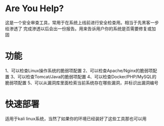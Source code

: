 # Are You Help?
这是一个安全审查工具，常用于在系统上线前进行安全检查用。相当于先黑客一步给渗透了
完成渗透以后会出一份报告。用来告诉用户你的系统是否需要修复或加固

# 功能
1、可以检查Linux操作系统的脆弱项配置
2、可以检查Apache/Nginx的脆弱项配置
3、可以检查Tomcat/Java的脆弱项配置
4、可以检查Docker/PHP/MySQL的脆弱项配置
5、可以从漏洞库里面检索当前系统存在哪些漏洞，并标识出漏洞编号

# 快速部署
适用于kali linux系统，当然了如果你的环境已经装好了这些工具那也可以用